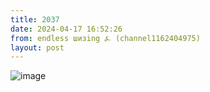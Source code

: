 ```yaml
---
title: 2037
date: 2024-04-17 16:52:26
from: endless шизing ⍼ (channel1162404975)
layout: post
---
```


![image](photos/photo_318@17-04-2024_16-52-26.jpg)


